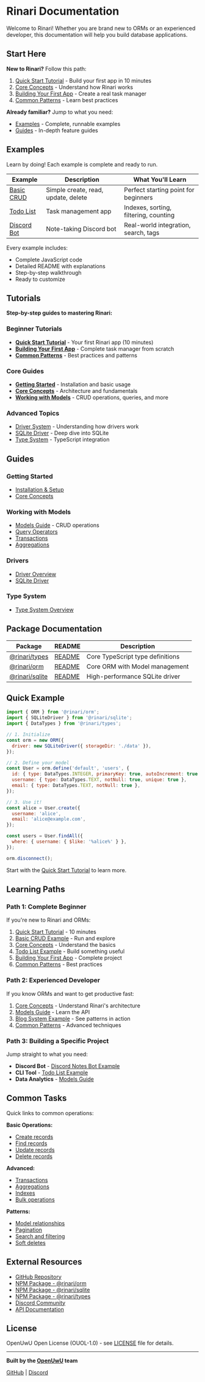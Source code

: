 # Rinari Documentation

Welcome to Rinari! Whether you are brand new to ORMs or an experienced developer, this documentation will help you build database applications.

## Start Here

**New to Rinari?** Follow this path:

1. [Quick Start Tutorial](./guide/tutorials/quick-start.md) - Build your first app in 10 minutes
2. [Core Concepts](./guide/core-concepts.md) - Understand how Rinari works
3. [Building Your First App](./guide/tutorials/building-your-first-app.md) - Create a real task manager
4. [Common Patterns](./guide/tutorials/common-patterns.md) - Learn best practices

**Already familiar?** Jump to what you need:
- [Examples](#examples) - Complete, runnable examples
- [Guides](#guides) - In-depth feature guides

## Examples

Learn by doing! Each example is complete and ready to run.

| Example | Description | What You'll Learn |
|---------|-------------|-------------------|
| [Basic CRUD](https://github.com/OpenUwU/rinari/tree/main/examples/01-basic-crud) | Simple create, read, update, delete | Perfect starting point for beginners |
| [Todo List](https://github.com/OpenUwU/rinari/tree/main/examples/02-todo-list) | Task management app | Indexes, sorting, filtering, counting |
| [Discord Bot](https://github.com/OpenUwU/rinari/tree/main/examples/discord-notes-bot) | Note-taking Discord bot | Real-world integration, search, tags |

Every example includes:
- Complete JavaScript code
- Detailed README with explanations
- Step-by-step walkthrough
- Ready to customize

## Tutorials

**Step-by-step guides to mastering Rinari:**

### Beginner Tutorials
- **[Quick Start Tutorial](./guide/tutorials/quick-start.md)** - Your first Rinari app (10 minutes)
- **[Building Your First App](./guide/tutorials/building-your-first-app.md)** - Complete task manager from scratch
- **[Common Patterns](./guide/tutorials/common-patterns.md)** - Best practices and patterns

### Core Guides
- **[Getting Started](./guide/getting-started.md)** - Installation and basic usage
- **[Core Concepts](./guide/core-concepts.md)** - Architecture and fundamentals
- **[Working with Models](./guide/orm/models.md)** - CRUD operations, queries, and more

### Advanced Topics
- [Driver System](./guide/driver/overview.md) - Understanding how drivers work
- [SQLite Driver](./guide/driver/sqlite.md) - Deep dive into SQLite
- [Type System](./guide/types/overview.md) - TypeScript integration

## Guides

### Getting Started
- [Installation & Setup](./guide/getting-started.md)
- [Core Concepts](./guide/core-concepts.md)

### Working with Models
- [Models Guide](./guide/orm/models.md) - CRUD operations
- [Query Operators](./guide/core-concepts.md#query-operators)
- [Transactions](./guide/core-concepts.md#transactions)
- [Aggregations](./guide/core-concepts.md#aggregations)

### Drivers
- [Driver Overview](./guide/driver/overview.md)
- [SQLite Driver](./guide/driver/sqlite.md)

### Type System
- [Type System Overview](./guide/types/overview.md)

## Package Documentation

| Package | README | Description |
|---------|--------|-------------|
| [@rinari/types](https://github.com/OpenUwU/rinari/tree/main/packages/types) | [README](https://github.com/OpenUwU/rinari/blob/main/packages/types/README.md) | Core TypeScript type definitions |
| [@rinari/orm](https://github.com/OpenUwU/rinari/tree/main/packages/orm) | [README](https://github.com/OpenUwU/rinari/blob/main/packages/orm/README.md) | Core ORM with Model management |
| [@rinari/sqlite](https://github.com/OpenUwU/rinari/tree/main/packages/sqlite) | [README](https://github.com/OpenUwU/rinari/blob/main/packages/sqlite/README.md) | High-performance SQLite driver |

## Quick Example

```javascript
import { ORM } from '@rinari/orm';
import { SQLiteDriver } from '@rinari/sqlite';
import { DataTypes } from '@rinari/types';

// 1. Initialize
const orm = new ORM({
  driver: new SQLiteDriver({ storageDir: './data' }),
});

// 2. Define your model
const User = orm.define('default', 'users', {
  id: { type: DataTypes.INTEGER, primaryKey: true, autoIncrement: true },
  username: { type: DataTypes.TEXT, notNull: true, unique: true },
  email: { type: DataTypes.TEXT, notNull: true },
});

// 3. Use it!
const alice = User.create({
  username: 'alice',
  email: 'alice@example.com',
});

const users = User.findAll({
  where: { username: { $like: '%alice%' } },
});

orm.disconnect();
```

Start with the [Quick Start Tutorial](./guide/tutorials/quick-start.md) to learn more.

## Learning Paths

### Path 1: Complete Beginner
If you're new to Rinari and ORMs:

1. [Quick Start Tutorial](./guide/tutorials/quick-start.md) - 10 minutes
2. [Basic CRUD Example](../examples/01-basic-crud) - Run and explore
3. [Core Concepts](./guide/core-concepts.md) - Understand the basics
4. [Todo List Example](../examples/02-todo-list) - Build something useful
5. [Building Your First App](./guide/tutorials/building-your-first-app.md) - Complete project
6. [Common Patterns](./guide/tutorials/common-patterns.md) - Best practices

### Path 2: Experienced Developer
If you know ORMs and want to get productive fast:

1. [Core Concepts](./guide/core-concepts.md) - Understand Rinari's architecture
2. [Models Guide](./guide/orm/models.md) - Learn the API
3. [Blog System Example](../examples/03-blog-system) - See patterns in action
4. [Common Patterns](./guide/tutorials/common-patterns.md) - Advanced techniques


### Path 3: Building a Specific Project
Jump straight to what you need:

- **Discord Bot** - [Discord Notes Bot Example](https://github.com/OpenUwU/rinari/tree/main/examples/discord-notes-bot)
- **CLI Tool** - [Todo List Example](https://github.com/OpenUwU/rinari/tree/main/examples/02-todo-list)
- **Data Analytics** - [Models Guide](./guide/orm/models.md)

## Common Tasks

Quick links to common operations:

**Basic Operations:**
- [Create records](./guide/orm/models.md#creating-records)
- [Find records](./guide/orm/models.md#querying-records)
- [Update records](./guide/orm/models.md#updating-records)
- [Delete records](./guide/orm/models.md#deleting-records)

**Advanced:**
- [Transactions](./guide/core-concepts.md#transactions)
- [Aggregations](./guide/core-concepts.md#aggregations)
- [Indexes](./guide/driver/sqlite.md#indexes)
- [Bulk operations](./guide/orm/models.md#bulk-operations)

**Patterns:**
- [Model relationships](./guide/tutorials/common-patterns.md#model-relationships)
- [Pagination](./guide/tutorials/common-patterns.md#pagination)
- [Search and filtering](./guide/tutorials/common-patterns.md#search--filtering)
- [Soft deletes](./guide/tutorials/common-patterns.md#soft-deletes)

## External Resources

- [GitHub Repository](https://github.com/OpenUwU/rinari)
- [NPM Package - @rinari/orm](https://www.npmjs.com/package/@rinari/orm)
- [NPM Package - @rinari/sqlite](https://www.npmjs.com/package/@rinari/sqlite)
- [NPM Package - @rinari/types](https://www.npmjs.com/package/@rinari/types)
- [Discord Community](https://discord.gg/zqxWVH3CvG)
- [API Documentation](https://github.com/OpenUwU/rinari/tree/main/docs/api)

## License

OpenUwU Open License (OUOL-1.0) - see [LICENSE](https://github.com/OpenUwU/rinari/blob/main/LICENSE) file for details.

---

**Built by the [OpenUwU](https://github.com/OpenUwU) team**

[GitHub](https://github.com/OpenUwU) | [Discord](https://discord.gg/zqxWVH3CvG)
